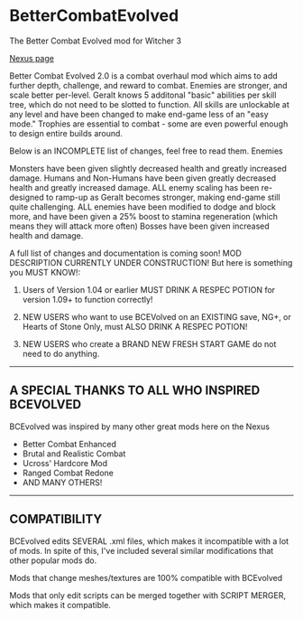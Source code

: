 # BetterCombatEvolved
The Better Combat Evolved mod for Witcher 3

[Nexus page](http://www.nexusmods.com/witcher3/mods/769/?)

Better Combat Evolved 2.0 is a combat overhaul mod which aims to add further depth, challenge, and reward to combat. Enemies are stronger, and scale better per-level. Geralt knows 5 additonal "basic" abilities per skill tree, which do not need to be slotted to function. All skills are unlockable at any level and have been changed to make end-game less of an "easy mode." Trophies are essential to combat - some are even powerful enough to design entire builds around.

Below is an INCOMPLETE list of changes, feel free to read them. 
Enemies

Monsters have been given slightly decreased health and greatly increased damage.
Humans and Non-Humans have been given greatly decreased health and greatly increased damage.
ALL enemy scaling has been re-designed to ramp-up as Geralt becomes stronger, making end-game still quite challenging. 
ALL enemies have been modified to dodge and block more, and have been given a 25% boost to stamina regeneration (which means they will attack more often)
Bosses have been given increased health and damage. 


A full list of changes and documentation is coming soon!
MOD DESCRIPTION CURRENTLY UNDER CONSTRUCTION! But here is something you MUST KNOW!:

1. Users of Version 1.04 or earlier MUST DRINK A RESPEC POTION for version 1.09+ to function correctly!

2. NEW USERS who want to use BCEVolved on an EXISTING save, NG+, or Hearts of Stone Only, must ALSO DRINK A RESPEC POTION!

3. NEW USERS who create a BRAND NEW FRESH START GAME do not need to do anything. 

--------------------------------------------------------------------------------------------------
A SPECIAL THANKS TO ALL WHO INSPIRED BCEVOLVED
--------------------------------------------------------------------------------------------------
BCEvolved was inspired by many other great mods here on the Nexus
* Better Combat Enhanced
* Brutal and Realistic Combat
* Ucross' Hardcore Mod
* Ranged Combat Redone
* AND MANY OTHERS!

--------------------------------------------------------------------------------------------------
COMPATIBILITY
--------------------------------------------------------------------------------------------------
BCEvolved edits SEVERAL .xml files, which makes it incompatible with a lot of mods. In spite of this, I've included several similar modifications that other popular mods do.

Mods that change meshes/textures are 100% compatible with BCEvolved

Mods that only edit scripts can be merged together with SCRIPT MERGER, which makes it compatible.
